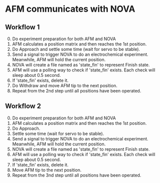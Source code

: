 # AFM communicates with NOVA
## Workflow 1
0. Do experiment preparation for both AFM and NOVA
1. AFM calculates a position matrix and then reaches the 1st position.
2. Do Approach and settle some time (wait for servo to be stable).
3. Send a signal to trigger NOVA to do an electrochemical experiment. Meanwhile, AFM will hold the current position.
4. NOVA will create a file named as 'state_fin' to represent Finish state.
5. AFM will use a polling way to check if 'state_fin' exists. Each check will sleep about 0.5 second.
6. If 'state_fin' exists, delete it.
7. Do Withdraw and move AFM tip to the next position.
8. Repeat from the 2nd step until all positions have been operated.

## Workflow 2
0. Do experiment preparation for both AFM and NOVA
1. AFM calculates a position matrix and then reaches the 1st position.
2. Do Approach.
3. Settle some time (wait for servo to be stable).
4. Send a signal to trigger NOVA to do an electrochemical experiment. Meanwhile, AFM will hold the current position.
5. NOVA will create a file named as 'state_fin' to represent Finish state.
6. AFM will use a polling way to check if 'state_fin' exists. Each check will sleep about 0.5 second.
7. If 'state_fin' exists, delete it.
8. Move AFM tip to the next position.
9. Repeat from the 3nd step until all positions have been operated.
